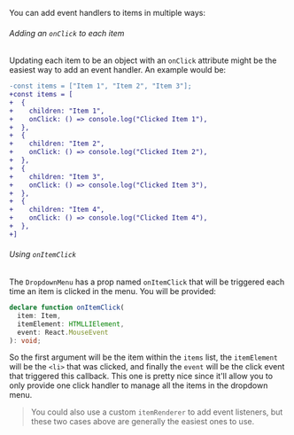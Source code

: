 You can add event handlers to items in multiple ways:

###### Adding an `onClick` to each item<!-- no-margin -->

Updating each item to be an object with an `onClick` attribute might be the
easiest way to add an event handler. An example would be:

```diff
-const items = ["Item 1", "Item 2", "Item 3"];
+const items = [
+  {
+    children: "Item 1",
+    onClick: () => console.log("Clicked Item 1"),
+  },
+  {
+    children: "Item 2",
+    onClick: () => console.log("Clicked Item 2"),
+  },
+  {
+    children: "Item 3",
+    onClick: () => console.log("Clicked Item 3"),
+  },
+  {
+    children: "Item 4",
+    onClick: () => console.log("Clicked Item 4"),
+  },
+]
```

###### Using `onItemClick`

The `DropdownMenu` has a prop named `onItemClick` that will be triggered each
time an item is clicked in the menu. You will be provided:

```ts
declare function onItemClick(
  item: Item,
  itemElement: HTMLLIElement,
  event: React.MouseEvent
): void;
```

So the first argument will be the item within the `items` list, the
`itemElement` will be the `<li>` that was clicked, and finally the `event` will
be the click event that triggered this callback. This one is pretty nice since
it'll allow you to only provide one click handler to manage all the items in the
dropdown menu.

> You could also use a custom `itemRenderer` to add event listeners, but these
> two cases above are generally the easiest ones to use.
